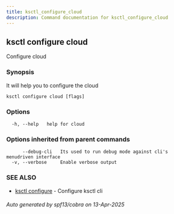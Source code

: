 ```yaml
---
title: ksctl_configure_cloud
description: Command documentation for ksctl_configure_cloud
---
```


## ksctl configure cloud

Configure cloud

### Synopsis

It will help you to configure the cloud

```
ksctl configure cloud [flags]
```

### Options

```
  -h, --help   help for cloud
```

### Options inherited from parent commands

```
      --debug-cli   Its used to run debug mode against cli's menudriven interface
  -v, --verbose     Enable verbose output
```

### SEE ALSO

* [ksctl configure](ksctl_configure.md)	 - Configure ksctl cli

###### Auto generated by spf13/cobra on 13-Apr-2025
